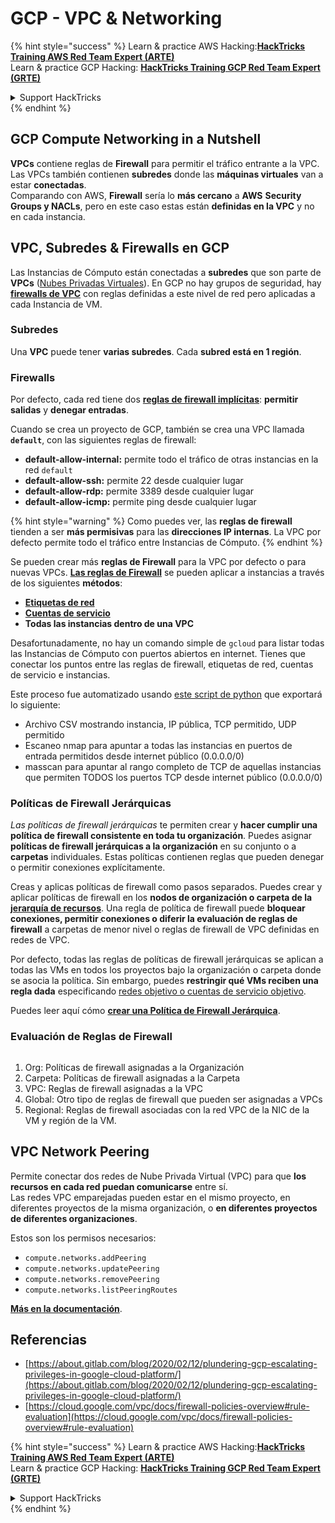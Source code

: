 # GCP - VPC & Networking

{% hint style="success" %}
Learn & practice AWS Hacking:<img src="../../../../.gitbook/assets/image (1) (1) (1) (1).png" alt="" data-size="line">[**HackTricks Training AWS Red Team Expert (ARTE)**](https://training.hacktricks.xyz/courses/arte)<img src="../../../../.gitbook/assets/image (1) (1) (1) (1).png" alt="" data-size="line">\
Learn & practice GCP Hacking: <img src="../../../../.gitbook/assets/image (2) (1).png" alt="" data-size="line">[**HackTricks Training GCP Red Team Expert (GRTE)**<img src="../../../../.gitbook/assets/image (2) (1).png" alt="" data-size="line">](https://training.hacktricks.xyz/courses/grte)

<details>

<summary>Support HackTricks</summary>

* Check the [**subscription plans**](https://github.com/sponsors/carlospolop)!
* **Join the** 💬 [**Discord group**](https://discord.gg/hRep4RUj7f) or the [**telegram group**](https://t.me/peass) or **follow** us on **Twitter** 🐦 [**@hacktricks\_live**](https://twitter.com/hacktricks_live)**.**
* **Share hacking tricks by submitting PRs to the** [**HackTricks**](https://github.com/carlospolop/hacktricks) and [**HackTricks Cloud**](https://github.com/carlospolop/hacktricks-cloud) github repos.

</details>
{% endhint %}

## **GCP Compute Networking in a Nutshell**

**VPCs** contiene reglas de **Firewall** para permitir el tráfico entrante a la VPC. Las VPCs también contienen **subredes** donde las **máquinas virtuales** van a estar **conectadas**.\
Comparando con AWS, **Firewall** sería lo **más cercano** a **AWS** **Security Groups y NACLs**, pero en este caso estas están **definidas en la VPC** y no en cada instancia.

## **VPC, Subredes & Firewalls en GCP**

Las Instancias de Cómputo están conectadas a **subredes** que son parte de **VPCs** ([Nubes Privadas Virtuales](https://cloud.google.com/vpc/docs/vpc)). En GCP no hay grupos de seguridad, hay [**firewalls de VPC**](https://cloud.google.com/vpc/docs/firewalls) con reglas definidas a este nivel de red pero aplicadas a cada Instancia de VM.

### Subredes

Una **VPC** puede tener **varias subredes**. Cada **subred está en 1 región**.

### Firewalls

Por defecto, cada red tiene dos [**reglas de firewall implícitas**](https://cloud.google.com/vpc/docs/firewalls#default_firewall_rules): **permitir salidas** y **denegar entradas**.

Cuando se crea un proyecto de GCP, también se crea una VPC llamada **`default`**, con las siguientes reglas de firewall:

* **default-allow-internal:** permite todo el tráfico de otras instancias en la red `default`
* **default-allow-ssh:** permite 22 desde cualquier lugar
* **default-allow-rdp:** permite 3389 desde cualquier lugar
* **default-allow-icmp:** permite ping desde cualquier lugar

{% hint style="warning" %}
Como puedes ver, las **reglas de firewall** tienden a ser **más permisivas** para las **direcciones IP internas**. La VPC por defecto permite todo el tráfico entre Instancias de Cómputo.
{% endhint %}

Se pueden crear más **reglas de Firewall** para la VPC por defecto o para nuevas VPCs. [**Las reglas de Firewall**](https://cloud.google.com/vpc/docs/firewalls) se pueden aplicar a instancias a través de los siguientes **métodos**:

* [**Etiquetas de red**](https://cloud.google.com/vpc/docs/add-remove-network-tags)
* [**Cuentas de servicio**](https://cloud.google.com/vpc/docs/firewalls#serviceaccounts)
* **Todas las instancias dentro de una VPC**

Desafortunadamente, no hay un comando simple de `gcloud` para listar todas las Instancias de Cómputo con puertos abiertos en internet. Tienes que conectar los puntos entre las reglas de firewall, etiquetas de red, cuentas de servicio e instancias.

Este proceso fue automatizado usando [este script de python](https://gitlab.com/gitlab-com/gl-security/gl-redteam/gcp_firewall_enum) que exportará lo siguiente:

* Archivo CSV mostrando instancia, IP pública, TCP permitido, UDP permitido
* Escaneo nmap para apuntar a todas las instancias en puertos de entrada permitidos desde internet público (0.0.0.0/0)
* masscan para apuntar al rango completo de TCP de aquellas instancias que permiten TODOS los puertos TCP desde internet público (0.0.0.0/0)

### Políticas de Firewall Jerárquicas <a href="#hierarchical-firewall-policies" id="hierarchical-firewall-policies"></a>

_Las políticas de firewall jerárquicas_ te permiten crear y **hacer cumplir una política de firewall consistente en toda tu organización**. Puedes asignar **políticas de firewall jerárquicas a la organización** en su conjunto o a **carpetas** individuales. Estas políticas contienen reglas que pueden denegar o permitir conexiones explícitamente.

Creas y aplicas políticas de firewall como pasos separados. Puedes crear y aplicar políticas de firewall en los **nodos de organización o carpeta de la** [**jerarquía de recursos**](https://cloud.google.com/resource-manager/docs/cloud-platform-resource-hierarchy). Una regla de política de firewall puede **bloquear conexiones, permitir conexiones o diferir la evaluación de reglas de firewall** a carpetas de menor nivel o reglas de firewall de VPC definidas en redes de VPC.

Por defecto, todas las reglas de políticas de firewall jerárquicas se aplican a todas las VMs en todos los proyectos bajo la organización o carpeta donde se asocia la política. Sin embargo, puedes **restringir qué VMs reciben una regla dada** especificando [redes objetivo o cuentas de servicio objetivo](https://cloud.google.com/vpc/docs/firewall-policies#targets).

Puedes leer aquí cómo [**crear una Política de Firewall Jerárquica**](https://cloud.google.com/vpc/docs/using-firewall-policies#gcloud).

### Evaluación de Reglas de Firewall

<figure><img src="../../../../.gitbook/assets/image (2) (1) (1).png" alt=""><figcaption></figcaption></figure>

1. Org: Políticas de firewall asignadas a la Organización
2. Carpeta: Políticas de firewall asignadas a la Carpeta
3. VPC: Reglas de firewall asignadas a la VPC
4. Global: Otro tipo de reglas de firewall que pueden ser asignadas a VPCs
5. Regional: Reglas de firewall asociadas con la red VPC de la NIC de la VM y región de la VM.

## VPC Network Peering

Permite conectar dos redes de Nube Privada Virtual (VPC) para que **los recursos en cada red puedan comunicarse** entre sí.\
Las redes VPC emparejadas pueden estar en el mismo proyecto, en diferentes proyectos de la misma organización, o **en diferentes proyectos de diferentes organizaciones**.

Estos son los permisos necesarios:

* `compute.networks.addPeering`
* `compute.networks.updatePeering`
* `compute.networks.removePeering`
* `compute.networks.listPeeringRoutes`

[**Más en la documentación**](https://cloud.google.com/vpc/docs/vpc-peering).

## Referencias

* [https://about.gitlab.com/blog/2020/02/12/plundering-gcp-escalating-privileges-in-google-cloud-platform/](https://about.gitlab.com/blog/2020/02/12/plundering-gcp-escalating-privileges-in-google-cloud-platform/)
* [https://cloud.google.com/vpc/docs/firewall-policies-overview#rule-evaluation](https://cloud.google.com/vpc/docs/firewall-policies-overview#rule-evaluation)

{% hint style="success" %}
Learn & practice AWS Hacking:<img src="../../../../.gitbook/assets/image (1) (1) (1) (1).png" alt="" data-size="line">[**HackTricks Training AWS Red Team Expert (ARTE)**](https://training.hacktricks.xyz/courses/arte)<img src="../../../../.gitbook/assets/image (1) (1) (1) (1).png" alt="" data-size="line">\
Learn & practice GCP Hacking: <img src="../../../../.gitbook/assets/image (2) (1).png" alt="" data-size="line">[**HackTricks Training GCP Red Team Expert (GRTE)**<img src="../../../../.gitbook/assets/image (2) (1).png" alt="" data-size="line">](https://training.hacktricks.xyz/courses/grte)

<details>

<summary>Support HackTricks</summary>

* Check the [**subscription plans**](https://github.com/sponsors/carlospolop)!
* **Join the** 💬 [**Discord group**](https://discord.gg/hRep4RUj7f) or the [**telegram group**](https://t.me/peass) or **follow** us on **Twitter** 🐦 [**@hacktricks\_live**](https://twitter.com/hacktricks_live)**.**
* **Share hacking tricks by submitting PRs to the** [**HackTricks**](https://github.com/carlospolop/hacktricks) and [**HackTricks Cloud**](https://github.com/carlospolop/hacktricks-cloud) github repos.

</details>
{% endhint %}
